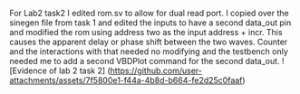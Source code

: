 For Lab2 task2 I edited rom.sv to allow for dual read port. I copied over the sinegen file from task 1 and edited the inputs to have a second data_out pin and modified the rom using address two as the input address + incr. This causes the apparent delay or phase shift between the two waves. Counter and the interactions with that needed no modifying and the testbench only needed me to add a second VBDPlot command for the second data_out.
![Evidence of lab 2 task 2] (https://github.com/user-attachments/assets/7f5800e1-f44a-4b8d-b664-fe2d25c0faaf)
